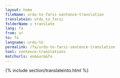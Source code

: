 ```yaml
---
layout: home
fileName: urdu-to-farsi-sentence-translation
translatein: urdu_to_farsi
folderName : translate
lang: fa
from: ur
to: fa
langname: urdu-to
permalink: /fa/urdu-to-farsi-sentence-translation
tool: sentence-translations
matchurls: en&&ur&&fa
---
```

{% include section/translateinto.html %}
